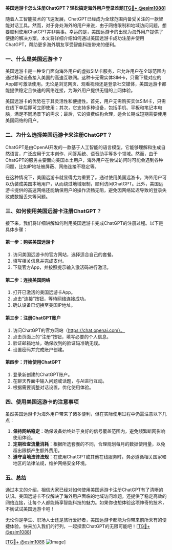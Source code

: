 **美国远游卡怎么注册ChatGPT？轻松搞定海外用户登录难题[[TG💪+ @esim1088](https://t.me/s/esim1088)]**

随着人工智能技术的飞速发展，ChatGPT已经成为全球范围内备受关注的一款智能对话工具。然而，对于身处海外的用户来说，由于网络限制和地域访问问题，想要顺利使用ChatGPT并非易事。幸运的是，美国远游卡的出现为海外用户提供了便捷的解决方案。本文将详细介绍如何通过美国远游卡成功注册并使用ChatGPT，帮助更多海外朋友享受智能科技带来的便利。

### **一、什么是美国远游卡？**

美国远游卡是一种专门面向海外用户的虚拟SIM卡服务，它允许用户在全球范围内通过移动设备接入美国的高速互联网。这种卡无需实体SIM卡，只需下载对应的App即可激活使用。无论是浏览网页、观看视频还是登录社交媒体，美国远游卡都能提供稳定且快速的网络连接，为海外用户提供无缝的上网体验。

美国远游卡的优势在于其灵活性和便捷性。首先，用户无需购买实体SIM卡，只需在线下单后即可立即使用；其次，它支持多种设备，包括手机、平板和笔记本电脑，满足不同场景下的需求；最后，它的资费结构合理，适合长期或短期需要使用美国网络的用户。

### **二、为什么选择美国远游卡来注册ChatGPT？**

ChatGPT是由OpenAI开发的一款基于人工智能的语言模型，它能够理解和生成自然语言，广泛应用于文本创作、问答系统、语音助手等多个领域。然而，由于ChatGPT的服务主要面向美国本土用户，海外用户在尝试访问时可能会遇到各种问题，比如IP地址被屏蔽、网络连接不稳定等。

在这种情况下，美国远游卡就显得尤为重要了。通过使用美国远游卡，海外用户可以伪装成美国本地用户，从而绕过地域限制，顺利访问ChatGPT。此外，美国远游卡提供的高速网络还能确保用户的操作流畅无阻，避免因网络延迟导致的登录失败或数据丢失等问题。

### **三、如何使用美国远游卡注册ChatGPT？**

接下来，我们将详细讲解如何利用美国远游卡完成ChatGPT的注册过程。以下是具体步骤：

#### **第一步：购买美国远游卡**
1. 访问美国远游卡的官方网站，选择适合自己的套餐。
2. 填写相关信息并完成支付。
3. 下载官方App，并按照提示输入激活码进行激活。

#### **第二步：连接美国网络**
1. 打开已激活的美国远游卡App。
2. 点击“连接”按钮，等待网络连接成功。
3. 确认设备已切换至美国IP地址。

#### **第三步：注册ChatGPT账户**
1. 访问ChatGPT的官方网站（https://chat.openai.com）。
2. 点击页面上的“注册”按钮，填写必要的个人信息。
3. 验证邮箱地址，确保收到的验证码准确无误。
4. 设置密码并完成账户创建。

#### **第四步：开始使用ChatGPT**
1. 登录新创建的ChatGPT账户。
2. 在聊天界面中输入问题或话题，与AI进行互动。
3. 根据需要调整对话设置，优化使用体验。

### **四、使用美国远游卡的注意事项**

虽然美国远游卡为海外用户带来了诸多便利，但在实际使用过程中仍需注意以下几点：

1. **保持网络稳定**：确保设备始终处于良好的信号覆盖范围内，避免频繁断网影响使用体验。
2. **定期检查流量消耗**：根据所选套餐的不同，合理规划每月的数据使用量，以免超出限额产生额外费用。
3. **遵守当地法律法规**：在使用ChatGPT或其他在线服务时，务必遵循相关国家和地区的法律法规，维护网络安全环境。

### **五、总结**

通过本文的介绍，相信大家已经对如何使用美国远游卡注册ChatGPT有了清晰的认识。美国远游卡不仅解决了海外用户面临的地域访问难题，还提供了稳定高效的网络连接，让每个人都能畅享智能科技的魅力。如果你也想体验这项神奇的技术，不妨试试美国远游卡吧！

无论你是学生、职场人士还是旅行爱好者，美国远游卡都能为你带来前所未有的便捷体验。快来加入我们的行列，一起探索ChatGPT的无限可能吧！[[TG💪+ @esim1088](https://t.me/s/esim1088)]

[[TG💪+ @esim1088](https://t.me/s/esim1088) ![Image](https://i.postimg.cc/4NQfJmqS/Snipaste-2025-05-13-00-14-12.png)]